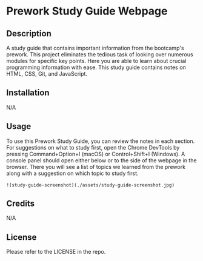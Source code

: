 
# Prework Study Guide Webpage



## Description

A study guide that contains important information from the bootcamp's prework.
This project eliminates the tedious task of looking over numerous modules for specific key points.
Here you are able to learn about crucial programming information with ease.
This study guide contains notes on HTML, CSS, Git, and JavaScript.


## Installation

N/A

## Usage

To use this Prework Study Guide, you can review the notes in each section. For suggestions on what to study first, open the Chrome DevTools by pressing Command+Option+I (macOS) or Control+Shift+I (Windows). A console panel should open either below or to the side of the webpage in the browser. There you will see a list of topics we learned from the prework along with a suggestion on which topic to study first.


    ![study-guide-screenshot](./assets/study-guide-screenshot.jpg)
    

## Credits

N/A

## License

Please refer to the LICENSE in the repo.




